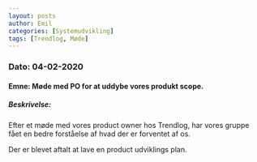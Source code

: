 ```yaml
---
layout: posts
author: Emil
categories: [Systemudvikling]
tags: [Trendlog, Møde]
---
```

<h3>Dato: 04-02-2020</h3>

<h4>Emne: Møde med PO for at uddybe vores produkt scope.</h4>

<h5>Beskrivelse:</h5>

<p>Efter et møde med vores product owner hos Trendlog, har vores gruppe fået en bedre forståelse af hvad der er forventet af os.
  
Der er blevet aftalt at lave en product udviklings plan.</p>
